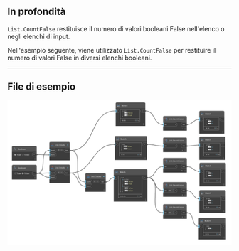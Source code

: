 ## In profondità
`List.CountFalse` restituisce il numero di valori booleani False nell'elenco o negli elenchi di input.

Nell'esempio seguente, viene utilizzato `List.CountFalse` per restituire il numero di valori False in diversi elenchi booleani.
___
## File di esempio

![List.CountFalse](./DSCore.List.CountFalse_img.jpg)
